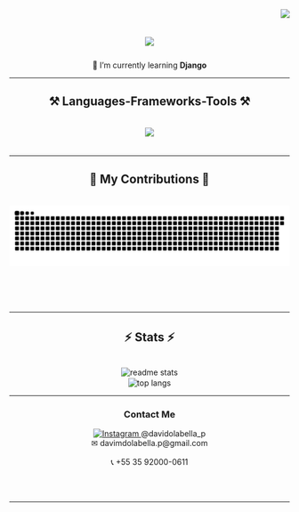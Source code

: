 <img align="right" src="https://visitor-badge.laobi.icu/badge?page_id=davimdolabella.davimdolabella" />

<h1 align="center">
    <img src="https://readme-typing-svg.herokuapp.com/?font=Righteous&size=35&color=0562A6FF&center=true&vCenter=true&width=500&height=70&duration=4000&lines=Hi+There!+👋;+I'm+Davi+Dolabella!;" />
</h1>
<div align="center">
 
 🌱 I’m currently learning **Django**

 </div>

 <hr/>
 
<h2 align="center">⚒️ Languages-Frameworks-Tools ⚒️</h2>
<br/>
<div align="center">
    <img src="https://skillicons.dev/icons?i=html,css,bootstrap,javascript,nodejs,react,python,django,git" />
</div>

<br/>
<hr/>

<div align="center">
  <h2>🐍 My Contributions 🐍</h2>
  <br>
  <img alt="snake eating my contributions" src="https://raw.githubusercontent.com/davimdolabella/davimdolabella/output/github-contribution-grid-snake.svg" />
  
  <br/><br/><br/>
</div>

<hr/>

<h2 align="center">⚡ Stats ⚡</h2>
<br>
<div align=center>
  <img width=390 src="https://github-readme-stats-salesp07.vercel.app/api?username=davimdolabella&count_private=true&show_icons=true&theme=react&rank_icon=github&border_radius=10" alt="readme stats" />
  <br/>
  <img width=325 align="center" src="https://github-readme-stats-salesp07.vercel.app/api/top-langs/?username=davimdolabella&hide=HTML&langs_count=8&layout=compact&theme=react&border_radius=10&size_weight=0.5&count_weight=0.5&exclude_repo=github-readme-stats" alt="top langs" />
    <br/>
    <hr/>
    <div align="center">
        <h3>Contact Me</h3>
        <a href="https://instagram.com/itsdavisouza">
            <img src="https://skillicons.dev/icons?i=instagram" width=20 alt="Instagram" />
        </a> @davidolabella_p
        <br/>
        <span>✉ davimdolabella.p@gmail.com</span>
        <br />
        <br/>
        <span>📞 +55 35 92000-0611</span>
    </div>
</div>

<br/><br/>

<hr/>

